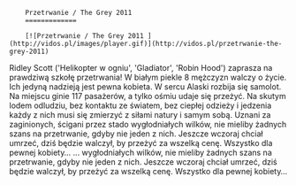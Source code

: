 
        Przetrwanie / The Grey 2011 
        =============
        
        [![Przetrwanie / The Grey 2011 ](http://vidos.pl/images/player.gif)](http://vidos.pl/przetrwanie-the-grey-2011)
        
        
 Ridley Scott ('Helikopter w ogniu', 'Gladiator', 'Robin Hood') zaprasza na prawdziwą szkołę przetrwania! W białym piekle 8 mężczyzn walczy o życie. Ich jedyną nadzieją jest pewna kobieta. W sercu Alaski rozbija się samolot. Na miejscu ginie 117 pasażerów, a tylko ośmiu udaje się przeżyć. Na skutym lodem odludziu, bez kontaktu ze światem, bez ciepłej odzieży i jedzenia każdy z nich musi się zmierzyć z siłami natury i samym sobą. Uznani za zaginionych, ścigani przez stado wygłodniałych wilków, nie mieliby żadnych szans na przetrwanie, gdyby nie jeden z nich. Jeszcze wczoraj chciał umrzeć, dziś będzie walczył, by przeżyć za wszelką cenę. Wszystko dla pewnej kobiety…  ... wygłodniałych wilków, nie mieliby żadnych szans na przetrwanie, gdyby nie jeden z nich. Jeszcze wczoraj chciał umrzeć, dziś będzie walczył, by przeżyć za wszelką cenę. Wszystko dla pewnej kobiety…
    